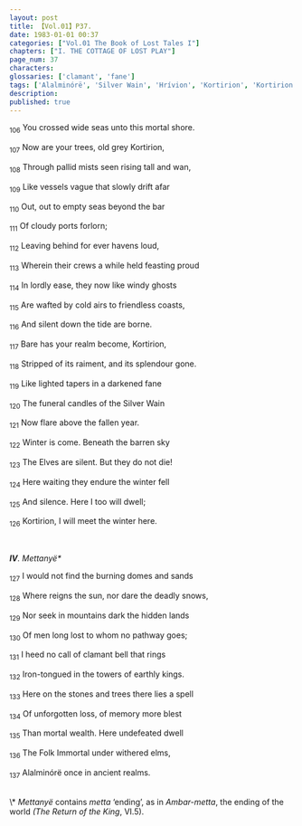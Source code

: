 ```yaml
---
layout: post
title: 【Vol.01】P37.
date: 1983-01-01 00:37
categories: ["Vol.01 The Book of Lost Tales I"]
chapters: ["I. THE COTTAGE OF LOST PLAY"]
page_num: 37
characters: 
glossaries: ['clamant', 'fane']
tags: ['Alalminórë', 'Silver Wain', 'Hrívion', 'Kortirion', 'Kortirion among the Trees', 'The Trees of Kortirion', 'Lord of the Rings, The', 'Mettanyë']
description: 
published: true
---
```


<SUB>106</SUB> You crossed wide seas unto this mortal shore.

<SUB>107</SUB> Now are your trees, old grey Kortirion,

<SUB>108</SUB> Through pallid mists seen rising tall and wan,

<SUB>109</SUB> Like vessels vague that slowly drift afar

<SUB>110</SUB> Out, out to empty seas beyond the bar

<SUB>111</SUB> Of cloudy ports forlorn;

<SUB>112</SUB> Leaving behind for ever havens loud,

<SUB>113</SUB> Wherein their crews a while held feasting proud

<SUB>114</SUB> In lordly ease, they now like windy ghosts

<SUB>115</SUB> Are wafted by cold airs to friendless coasts,

<SUB>116</SUB> And silent down the tide are borne.

<SUB>117</SUB> Bare has your realm become, Kortirion,

<SUB>118</SUB> Stripped of its raiment, and its splendour gone.

<SUB>119</SUB> Like lighted tapers in a darkened fane

<SUB>120</SUB> The funeral candles of the Silver Wain

<SUB>121</SUB> Now flare above the fallen year.

<SUB>122</SUB> Winter is come. Beneath the barren sky

<SUB>123</SUB> The Elves are silent. But they do not die!

<SUB>124</SUB> Here waiting they endure the winter fell

<SUB>125</SUB> And silence. Here I too will dwell;

<SUB>126</SUB> Kortirion, I will meet the winter here.

<BR>

<I><B>IV</B>. Mettanyë\*</I>

<SUB>127</SUB> I would not find the burning domes and sands

<SUB>128</SUB> Where reigns the sun, nor dare the deadly snows,

<SUB>129</SUB> Nor seek in mountains dark the hidden lands

<SUB>130</SUB> Of men long lost to whom no pathway goes;

<SUB>131</SUB> I heed no call of clamant bell that rings

<SUB>132</SUB> Iron-tongued in the towers of earthly kings.

<SUB>133</SUB> Here on the stones and trees there lies a spell

<SUB>134</SUB> Of unforgotten loss, of memory more blest

<SUB>135</SUB> Than mortal wealth. Here undefeated dwell

<SUB>136</SUB> The Folk Immortal under withered elms,

<SUB>137</SUB> Alalminórë once in ancient realms.

<BR>
\* <I>Mettanyë</I> contains <I>metta</I> ‘ending’, as in <I>Ambar-metta</I>, the ending of the world <I>(The Return of the King</I>, VI.5).

